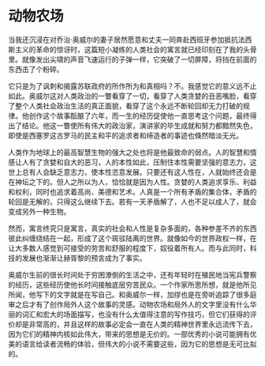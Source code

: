 # 动物农场
当我还沉浸在对乔治·奥威尔的妻子居然愿意和丈夫一同奔赴西班牙参加抵抗法西斯主义的革命的惊讶时，这篇短小凝练的人类社会的寓言就已经印刻在了我的头骨里。就像发出尖啸的声音飞速运行的子弹一样，它突破了一切屏障，将挡在前面的东西击了个粉碎。

它只是为了讽刺和揭露苏联政府的所作所为和真相吗？不。我感觉它的意义远不止如此。奥威尔这对人类政治的一瞥看穿了一切，看穿了人类贪婪的丑恶嘴脸，看穿了整个人类社会政治生活的真正面貌，看穿了这个永远不断轮回却无力打破的规律。他创作这个故事酝酿了六年，而一生的经历促使他一直思考这个问题，最终得出了结论。他这一瞥使所有伟大的政治家，演讲家的毕生成就和努力都黯然失色，即使是西塞罗这古罗马的民主和平的追求者和缔造者的事迹也倏然暗淡无光。

人类作为地球上的最高智慧生物的强大之处也将是他最致命的弱点。人的智慧和情感让人有了贪婪和自大的恶习，人的本性如此，压制住本性需要坚强的意志力，这世上总有人会缺乏意志力，使本性恣意发展。只要还有这人性在，人就始终还会是在神坛之下的。但人之所以为人，恰恰就是因为人性。贪婪的人类追求享乐、利益和权利，同时也追求着高尚、美德和艺术。人真是一个所有矛盾的集合体，矛盾的轮回是无解的，只得这么继续下去。若有一天矛盾解了，人也不足以成人了，就会变成另外一种生物。

然而，寓言终究只是寓言，真实的社会和人性是复杂多面的，各种参差不齐的东西彼此纠缠绕结在一起，形成了这个斑驳陆离的世界。就像如今的世界政权一样，在让大多数人感觉到可接受的劳苦和舒服的程度下，奴役着所有人。而与此同时，科技的发展也渐渐让赫胥黎的预言成为了事实。

奥威尔生前的很长时间处于穷困潦倒的生活之中，还有年轻时在殖民地当宪兵警察的经历，这些经历使他长时间接触底层穷苦民众。一个作家所思所想，就是他所见所闻，他写下的文字就是在写自己。和奥威尔一样，加缪也是在旁听追踪了很多庭审之后才有了创作局外人这个故事的灵感。动物农场和局外人的文字里没有什么华丽的词汇和宏大的场面描写，也没有什么太值得注意的写作技巧，但它们获得的评价却是非常高的，并且这样的故事必定会一直在人类的精神世界里永远流传下去，因为它们的精神内核如此伟大，带来的思想是无价的。一部优秀的小说可能拥有优美的语言给读者流畅的体验，但伟大的小说不需要这些，因为它的思想是无可比拟的。